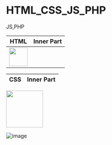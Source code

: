 # HTML_CSS_JS_PHP
JS,PHP


| HTML| Inner Part  |
| ------------- |:-------------:| 
|<img src= "https://user-images.githubusercontent.com/57319180/145340614-029c4221-c320-449f-a3c0-85a0bfdbdcf8.png" width="50" height = "50"/>           |           |       



| CSS| Inner Part  | 
| ------------- |:-------------:| 









<img src= "https://user-images.githubusercontent.com/57319180/145340614-029c4221-c320-449f-a3c0-85a0bfdbdcf8.png" width="100" height = "100"/>


![image](https://user-images.githubusercontent.com/57319180/145340614-029c4221-c320-449f-a3c0-85a0bfdbdcf8.png )

